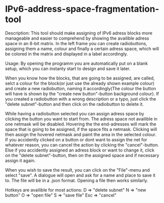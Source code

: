 # IPv6-address-space-fragmentation-tool
Description:
This tool should make assigning of IPv6 adress blocks more manageable and easier to comprehend by showing the availible adress space in an 8-bit matrix. 
In the left frame you can create radiobuttons, assigning them a name, colour and finally a certain adress space, 
which will be colored in the matrix and displayed in a label accordingly.

Usage:
By opening the programm you are automatically put on a blank setup, which you can instanty start to design and save it later.

When you know how the blocks, that are going to be assigned, are called, 
selct a colour for the block(or just use the already shown example colour) and create a new radiobutton, 
naming it accordingly(The colour the button will have is shown by the "create new button"-button background colour).
If you created a radiobutton with a wrong description or a typo, 
just click  the "delete subnet"-button and then click on the radiobutton to delete it.

While having a radiobutton selected you can assign adress space by clicking the button you want to start from.
The adress space not availible in one netmask will be disabled.
Hovering the the end-adresses will mark the space that is going to be assigned,
if the space fits a netmask.
Clicking will then assign the hovered netmask and paint the area in the selected colour.
If you accidently clicked on a button or dont want to assign the net for whatever reason,
you can cancel the action by clicking the "cancel"-button.
Else if you accidently assigned an adress block or want to change it,
click on the "delete subnet"-button, then on the assigned space and if necessary assign it again.

When you wish to save the result, you can click on the "File"-menu and select "save".
A dialogue will open and ask for a name and place to save it to.
The file will be in a .json format.
Opening a file then works similarly.

Hotkeys are availible for most actions:
D => "delete subnet"
N => "new button"
O => "open file"
S => "save file"
Esc => "cancel"

